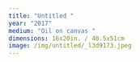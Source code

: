 ```yaml
---
title: "Untitled "
year: "2017"
medium: "Oil on canvas "
dimensions: 16x20in. / 40.5x51cm
image: /img/untitled/_l3d9173.jpeg
---
```




